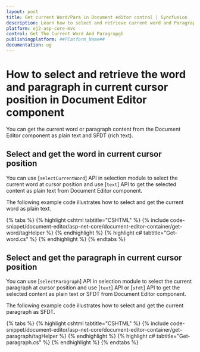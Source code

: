 ```yaml
---
layout: post
title: Get current Word/Para in Document editor control | Syncfusion
description: Learn how to select and retrieve current word and Paragraph from the Syncfusion Document Editor Component
platform: ej2-asp-core-mvc
control: Get The Current Word And Paragrapgh
publishingplatform: ##Platform_Name##
documentation: ug 
---
```


# How to select and retrieve the word and paragraph in current cursor position in Document Editor component

You can get the current word or paragraph content from the  Document Editor component as plain text and SFDT (rich text).

## Select and get the word in current cursor position

You can use [`selectCurrentWord`] API in selection module to select the current word at cursor position and use [`text`] API to get the selected content as plain text from Document Editor component.

The following example code illustrates how to select and get the current word as plain text.



{% tabs %}
{% highlight cshtml tabtitle="CSHTML" %}
{% include code-snippet/document-editor/asp-net-core/document-editor-container/get-word/tagHelper %}
{% endhighlight %}
{% highlight c# tabtitle="Get-word.cs" %}
{% endhighlight %}
{% endtabs %}


## Select and get the paragraph in current cursor position

You can use [`selectParagraph`] API in selection module to select the current paragraph at cursor position and use [`text`] API or [`sfdt`] API to get the selected content as plain text or SFDT from Document Editor component.

The following example code illustrates how to select and get the current paragraph as SFDT.


{% tabs %}
{% highlight cshtml tabtitle="CSHTML" %}
{% include code-snippet/document-editor/asp-net-core/document-editor-container/get-paragraph/tagHelper %}
{% endhighlight %}
{% highlight c# tabtitle="Get-paragraph.cs" %}
{% endhighlight %}
{% endtabs %}
